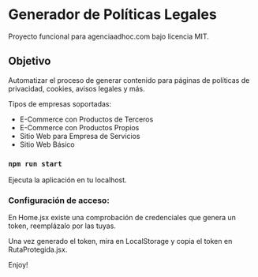 # Generador de Políticas Legales

Proyecto funcional para agenciaadhoc.com bajo licencia MIT.

## Objetivo

Automatizar el proceso de generar contenido para páginas de políticas de privacidad, cookies, avisos legales y más.

Tipos de empresas soportadas:
- E-Commerce con Productos de Terceros
- E-Commerce con Productos Propios
- Sitio Web para Empresa de Servicios
- Sitio Web Básico

### `npm run start`

Ejecuta la aplicación en tu localhost.

### Configuración de acceso:

En Home.jsx existe una comprobación de credenciales que genera un token, reemplázalo por las tuyas.

Una vez generado el token, mira en LocalStorage y copia el token en RutaProtegida.jsx.

Enjoy!
